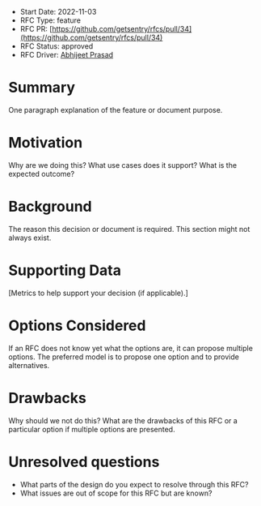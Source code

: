 - Start Date: 2022-11-03
- RFC Type: feature
- RFC PR: [https://github.com/getsentry/rfcs/pull/34](https://github.com/getsentry/rfcs/pull/34)
- RFC Status: approved
- RFC Driver: [Abhijeet Prasad](https://github.com/AbhiPrasad)

# Summary

One paragraph explanation of the feature or document purpose.

# Motivation

Why are we doing this? What use cases does it support? What is the expected outcome?

# Background

The reason this decision or document is required. This section might not always exist.

# Supporting Data

[Metrics to help support your decision (if applicable).]

# Options Considered

If an RFC does not know yet what the options are, it can propose multiple options. The
preferred model is to propose one option and to provide alternatives.

# Drawbacks

Why should we not do this? What are the drawbacks of this RFC or a particular option if
multiple options are presented.

# Unresolved questions

- What parts of the design do you expect to resolve through this RFC?
- What issues are out of scope for this RFC but are known?
